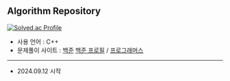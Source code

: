 ## Algorithm Repository

[![Solved.ac Profile](http://mazassumnida.wtf/api/v2/generate_badge?boj=hyun9d)](https://solved.ac/hyun9d)

- 사용 언어 : C++
- 문제풀이 사이트 : [백준](https://www.acmicpc.net/) [백준 프로필](https://www.acmicpc.net/user/hyun9d) / [프로그래머스](https://www.programmers.co.kr/)

----

- 2024.09.12 시작
